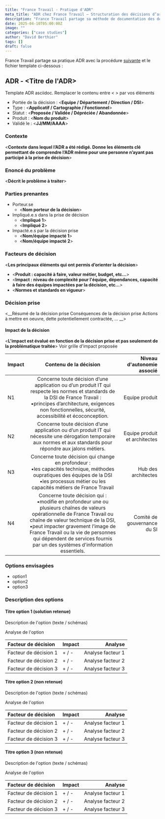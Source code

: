 ```yaml
---
title: "France Travail - Pratique d'ADR"
meta_title: "ADR chez France Travail – Structuration des décisions d’architecture"
description: "France Travail partage sa méthode de documentation des décisions d’architecture (ADR) avec un template clair et accessible. Un outil essentiel pour renforcer la gouvernance, la transparence et la traçabilité des choix structurants dans les projets IT."
date: 2025-04-10T05:00:00Z
image: ""
categories: ["case studies"]
author: "David Berthier"
tags: []
draft: false
---
```

France Travail partage sa pratique ADR avec la procédure [suivante](/download/blog/ADR-chez-france-travail.pdf) et le fichier template ci-dessous :

## ADR - <Titre de l'ADR>

Template ADR asciidoc. Remplacer le contenu entre < > par vos éléments

* Portée de la décision : <__Equipe / Département / Direction / DSI__>
* Type : <__Applicatif / Cartographie / Fonctionnel__>
* Statut : <__Proposée / Validée / Dépréciée / Abandonnée__>
* Produit : <__Nom du produit__>
* Validé le : <__JJ/MM/AAAA__>

### Contexte

<__Contexte dans lequel l’ADR a été rédigé. Donne les éléments clé permettant de comprendre l’ADR même pour une personne n’ayant pas participé à la prise de décision__>

### Enoncé du problème

<__Décrit le problème à traiter__>

### Parties prenantes

* Porteur.se
  * <__Nom porteur de la décision__>
* Impliqué.e.s dans la prise de décision
  * <__Impliqué 1__>
  * <__Impliqué 2__>
* Impacté.e.s par la décision prise
  * <__Nom/équipe impacté 1__>
  * <__Nom/équipe impacté 2__>

### Facteurs de décision

<__Les principaux éléments qui ont permis d’orienter la décision__>

* <__Produit : capacité à faire, valeur métier, budget, etc...__>
* <__Impact : niveau de complexité pour l'équipe, dépendances, capacité à faire des équipes impactées par la décision, etc...__>
* <__Normes et standards en vigueur__>

### Décision prise

<__Résumé de la décision prise
Conséquences de la décision prise
Actions à mettre en oeuvre, dette potentiellement contractée, ...
__>

#### Impact de la décision

<__L'impact est évalué en fonction de la décision prise et pas seulement de la problématique traitée__>
Voir grille d'impact proposée

| Impact |                                                                                                                                                        Contenu de la décision                                                                                                                                                         |    Niveau d'autonomie associé |
| :----- | :-----------------------------------------------------------------------------------------------------------------------------------------------------------------------------------------------------------------------------------------------------------------------------------------------------------------------------------: | ----------------------------: |
| N1     |                                                Concerne toute décision d’une application ou d’un produit IT qui respecte les normes et standards de la DSI de France Travail : <br>•principes d’architecture, exigences non fonctionnelles, sécurité, accessibilité et écoconception.                                                 |                Equipe produit |
| N2     |                                                                                  Concerne toute décision d’une application ou d’un produit IT qui nécessite une dérogation temporaire aux normes et aux standards pour répondre aux jalons métiers.                                                                                   | Equipe produit et architectes |
| N3     |                                                                    Concerne toute décision qui change en profondeur :<br>•les capacités technique, méthodes oupratiques des équipes de la DSI <br>•les processus métier ou les capacités métiers de France Travail                                                                    |           Hub des architectes |
| N4     | Concerne toute décision qui  :<br>•modifie en profondeur une ou plusieurs chaînes de valeurs opérationnelle de France Travail ou chaîne de valeur technique de la DSI, <br>•peut impacter gravement l’image de France Travail ou la vie de personnes qui dépendent de services fournis par un des  systèmes d'information essentiels. |   Comité de gouvernance du SI |

### Options envisagées

* option1
* option2
* option3

### Description des options

#### Titre option 1 (solution retenue) 

Description de l'option (texte / schémas)

Analyse de l'option

| Facteur de décision  | Impact          | Analyse |
| :--------------- |:---------------| -----:|
| Facteur de décision 1  |   + / -        |  Analyse facteur 1 |
| Facteur de décision 2  |   + / -        |  Analyse facteur 2 |
| Facteur de décision 3  |   + / -        |  Analyse facteur 3 |

#### Titre option 2 (non retenue)

Description de l'option (texte / schémas)

Analyse de l'option

| Facteur de décision   | Impact |           Analyse |
| :-------------------- | :----- | ----------------: |
| Facteur de décision 1 | + / -  | Analyse facteur 1 |
| Facteur de décision 2 | + / -  | Analyse facteur 2 |
| Facteur de décision 3 | + / -  | Analyse facteur 3 |

#### Titre option 3 (non retenue)

Description de l'option (texte / schémas)

Analyse de l'option

| Facteur de décision  | Impact          | Analyse |
| :--------------- |:---------------| -----:|
| Facteur de décision 1  |   + / -        |  Analyse facteur 1 |
| Facteur de décision 2  |   + / -        |  Analyse facteur 2 |
| Facteur de décision 3  |   + / -        |  Analyse facteur 3 |